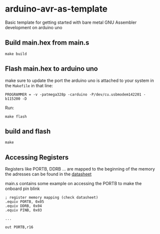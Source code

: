 # arduino-avr-as-template

Basic template for getting started with bare metal GNU Assembler development on arduino uno

## Build main.hex from main.s

```
make build
```

## Flash main.hex to arduino uno

make sure to update the port the arduino uno is attached to your system in the `Makefile` in that line:

```
PROGRAMMER = -v -patmega328p -carduino -P/dev/cu.usbmodem142201 -b115200 -D
```

Run:

```
make flash
```

## build and flash

```
make
```

## Accessing Registers 

Registers like PORTB, DDRB ... are mapped to the beginning of the memory the adresses can be found in the [datasheet](https://ww1.microchip.com/downloads/en/DeviceDoc/Atmel-7810-Automotive-Microcontrollers-ATmega328P_Datasheet.pdf)

main.s contains some example on accessing the PORTB to make the onboard pin blink

```
; register memory mapping (check datasheet)
.equiv PORTB, 0x05
.equiv DDRB, 0x04
.equiv PINB, 0x03

...

out PORTB,r16
```
